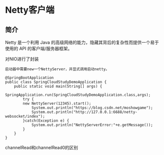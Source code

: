 # Netty客户端
## 简介
Netty 是一个利用 Java 的高级网络的能力，隐藏其背后的复杂性而提供一个易于使用的 API 的客户端/服务器框架。

对NIO进行了封装
```
启动器中需要new一个NettyServer，并显式调用启动netty。

@SpringBootApplication
public class SpringCloudStudyDemoApplication {
    public static void main(String[] args) {
        SpringApplication.run(SpringCloudStudyDemoApplication.class,args);
        try {
        new NettyServer(12345).start();
            System.out.println("https://blog.csdn.net/moshowgame");
            System.out.println("http://127.0.0.1:6688/netty-websocket/index");
        }catch(Exception e) {
            System.out.println("NettyServerError:"+e.getMessage());
        }
    }
}
```
channelRead和channelRead0的区别
```
```